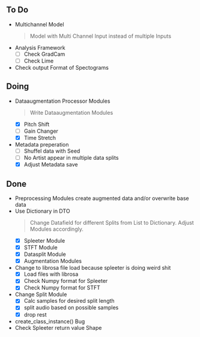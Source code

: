 ## To Do

- Multichannel Model
    > Model with Multi Channel Input instead of multiple Inputs
- Analysis Framework
    * [ ] Check GradCam
    * [ ] Check Lime
- Check output Format of Spectograms

## Doing

- Dataaugmentation Processor Modules
    > Write Dataaugmentation Modules
    * [x] Pitch Shift
    * [ ] Gain Changer
    * [x] Time Stretch
- Metadata preperation
    * [ ] Shuffel  data with Seed
    * [ ] No Artist appear in multiple data splits
    * [x] Adjust Metadata save

## Done

- Preprocessing Modules create augmented data and/or overwrite base data
- Use Dictionary in DTO
    > Change Datafield for different Splits from List to Dictionary. Adjust Modules accordingly.
    * [x] Spleeter Module
    * [x] STFT Module
    * [x] Datasplit Module
    * [x] Augmentation Modules
- Change to librosa file load because spleeter is doing weird shit
    * [x] Load files with librosa
    * [x] Check Numpy format for Spleeter
    * [x] Check Numpy format for STFT
- Change Split Module
    * [x] Calc samples for desired split length
    * [x] split audio based on possible samples
    * [x] drop rest
- create_class_instance() Bug
- Check Spleeter return value Shape
